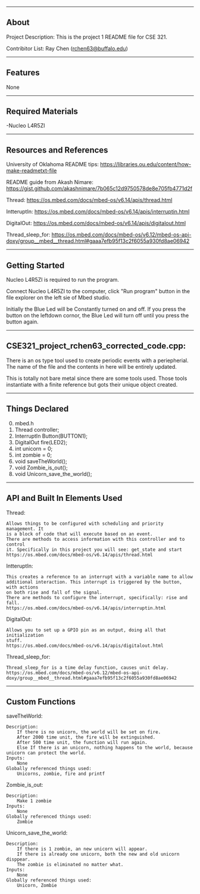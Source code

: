 -------------------
About
-------------------
Project Description: This is the project 1 README file for CSE 321.

Contribitor List: Ray Chen (rchen63@buffalo.edu)


--------------------
Features
--------------------
None


--------------------
Required Materials
--------------------
-Nucleo L4R5ZI


--------------------
Resources and References
--------------------
University of Oklahoma README tips: https://libraries.ou.edu/content/how-make-readmetxt-file

README guide from Akash Nimare: https://gist.github.com/akashnimare/7b065c12d9750578de8e705fb4771d2f

Thread: https://os.mbed.com/docs/mbed-os/v6.14/apis/thread.html

IntteruptIn: https://os.mbed.com/docs/mbed-os/v6.14/apis/interruptin.html

DigitalOut: https://os.mbed.com/docs/mbed-os/v6.14/apis/digitalout.html

Thread_sleep_for: https://os.mbed.com/docs/mbed-os/v6.12/mbed-os-api-doxy/group__mbed__thread.html#gaaa7efb95f13c2f6055a930fd8ae06942


--------------------
Getting Started
--------------------
Nucleo L4R5ZI is required to run the program. 

Connect Nucleo L4R5ZI to the computer, click "Run program" button in the file explorer on the left sie of Mbed studio.

Initially the Blue Led will be Constantly turned on and off. If you press the button on the leftdown cornor, the Blue Led will turn off until you press the button again.


--------------------
CSE321_project_rchen63_corrected_code.cpp:
--------------------
There is an os type tool used to create periodic events with a periepherial. The name of the file and the contents in here will be entirely updated.

This is totally not bare metal since there are some tools used. Those tools instantiate with a finite reference but gots their unique object created. 


----------
Things Declared
----------
0. mbed.h
1. Thread controller;
2. InterruptIn Button(BUTTON1);
3. DigitalOut fire(LED2); 
4. int unicorn = 0; 
5. int zombie = 0;
6. void saveTheWorld(); 
7. void Zombie_is_out(); 
8. void Unicorn_save_the_world();


----------
API and Built In Elements Used
----------
Thread: 

    Allows things to be configured with scheduling and priority management. It
    is a block of code that will execute based on an event.
    There are methods to access information with this controller and to control
    it. Specifically in this project you will see: get_state and start
    https://os.mbed.com/docs/mbed-os/v6.14/apis/thread.html

IntteruptIn: 

    This creates a reference to an interrupt with a variable name to allow
    additional interaction. This interrupt is triggered by the button, with actions
    on both rise and fall of the signal.
    There are methods to configure the interrupt, specifically: rise and fall.
    https://os.mbed.com/docs/mbed-os/v6.14/apis/interruptin.html

DigitalOut:

    Allows you to set up a GPIO pin as an output, doing all that initialization
    stuff.  
    https://os.mbed.com/docs/mbed-os/v6.14/apis/digitalout.html

Thread_sleep_for:

    Thread_sleep_for is a time delay function, causes unit delay.
    https://os.mbed.com/docs/mbed-os/v6.12/mbed-os-api-doxy/group__mbed__thread.html#gaaa7efb95f13c2f6055a930fd8ae06942


----------
Custom Functions
----------
saveTheWorld:

    Description:
	    If there is no unicorn, the world will be set on fire.
        After 2000 time unit, the fire will be extinguished.
        After 500 time unit, the function will run again.
        Else If there is an unicorn, nothing happens to the world, because unicorn can protect the world.
	Inputs:
		None
	Globally referenced things used:
	    Unicorns, zombie, fire and printf

Zombie_is_out:

    Description:
        Make 1 zombie
    Inputs:
        None
    Globally referenced things used:
        Zombie

Unicorn_save_the_world:

    Description:
        If there is 1 zombie, an new unicorn will appear. 
        If there is already one unicorn, both the new and old unicorn disppear.
        The zombie is eliminated no matter what.
    Inputs:
        None
    Globally referenced things used:
        Unicorn, Zombie


